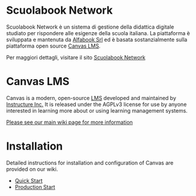 Scuolabook Network
======

Scuolabook Network è un sistema di gestione della didattica digitale studiato per rispondere alle esigenze della scuola
italiana.
La piattaforma è sviluppata e mantenuta da [Alfabook Srl](https://www.alfabook.it/) ed è basata sostanzialmente sulla piattaforma open source
[Canvas LMS](http://github.com/instructure/canvas-lms).

Per maggiori dettagli, visitare il sito [Scuolabook Network](https://www.scuolabook.it/network/)

Canvas LMS
======

Canvas is a modern, open-source [LMS](https://en.wikipedia.org/wiki/Learning_management_system)
developed and maintained by [Instructure Inc.](https://www.instructure.com/) It is released under the
AGPLv3 license for use by anyone interested in learning more about or using
learning management systems.

[Please see our main wiki page for more information](http://github.com/instructure/canvas-lms/wiki)

Installation
=======

Detailed instructions for installation and configuration of Canvas are provided
on our wiki.

 * [Quick Start](http://github.com/instructure/canvas-lms/wiki/Quick-Start)
 * [Production Start](http://github.com/instructure/canvas-lms/wiki/Production-Start)
